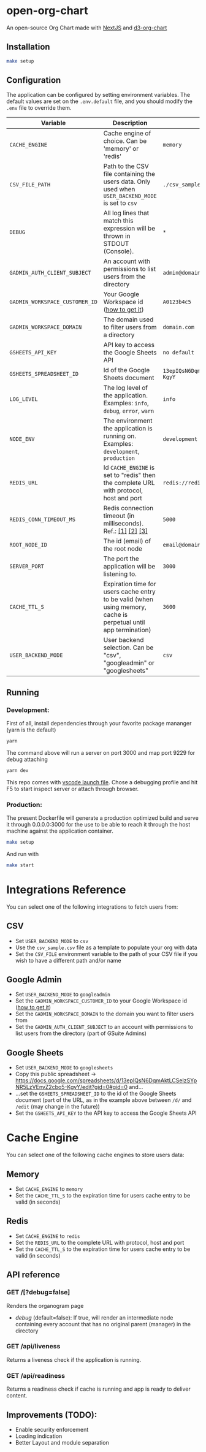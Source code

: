 # open-org-chart

An open-source Org Chart made with [NextJS](https://nextjs.org/) and [d3-org-chart](https://www.npmjs.com/package/d3-org-chart)

## Installation

```sh
make setup
```

## Configuration

The application can be configured by setting environment variables. The default values are set on the `.env.default` file, and you should modify the `.env` file to override them.

| Variable                       | Description                                                                                                     | Default Value                                  |
| ------------------------------ | --------------------------------------------------------------------------------------------------------------- | ---------------------------------------------- |
| `CACHE_ENGINE`                 | Cache engine of choice. Can be 'memory' or 'redis'                                                              | `memory`                                       |
| `CSV_FILE_PATH`                | Path to the CSV file containing the users data. Only used when `USER_BACKEND_MODE` is set to `csv`              | `./csv_sample.csv`                             |
| `DEBUG`                        | All log lines that match this expression will be thrown in STDOUT (Console).                                    | `*`                                            |
| `GADMIN_AUTH_CLIENT_SUBJECT`   | An account with permissions to list users from the directory                                                    | `admin@domain.com`                             |
| `GADMIN_WORKSPACE_CUSTOMER_ID` | Your Google Workspace id ([how to get it](https://support.google.com/a/answer/10070793))                        | `A0123b4c5`                                    |
| `GADMIN_WORKSPACE_DOMAIN`      | The domain used to filter users from a directory                                                                | `domain.com`                                   |
| `GSHEETS_API_KEY`              | API key to access the Google Sheets API                                                                         | `no default`                                   |
| `GSHEETS_SPREADSHEET_ID`       | Id of the Google Sheets document                                                                                | `13epIQsN6DqmAktLCSeIzSYpNR5LzVEnvZ2cbo5-KgyY` |
| `LOG_LEVEL`                    | The log level of the application. Examples: `info`, `debug`, `error`, `warn`                                    | `info`                                         |
| `NODE_ENV`                     | The environment the application is running on. Examples: `development`, `production`                            | `development`                                  |
| `REDIS_URL`                    | Id `CACHE_ENGINE` is set to "redis" then the complete URL with protocol, host and port                          | `redis://redis:6379`                           |
| `REDIS_CONN_TIMEOUT_MS`        | Redis connection timeout (in milliseconds). Ref.: [[1]](https://github.com/redis/node-redis/blob/redis%404.6.7/docs/client-configuration.md) [[2]](https://github.com/redis/node-redis/blob/redis%404.6.7/packages/client/lib/client/socket.ts#L12) [[3]](https://github.com/redis/node-redis/blob/redis%404.6.7/packages/client/lib/client/socket.ts#L56) | `5000`                           |
| `ROOT_NODE_ID`                 | The id (email) of the root node                                                                                 | `email@domain.com`                             |
| `SERVER_PORT`                  | The port the application will be listening to.                                                                  | `3000`                                         |
| `CACHE_TTL_S`                  | Expiration time for users cache entry to be valid (when using memory, cache is perpetual until app termination) | `3600`                                         |
| `USER_BACKEND_MODE`            | User backend selection. Can be "csv", "googleadmin" or "googlesheets"                                           | `csv`                                          |

## Running

### Development:

First of all, install dependencies through your favorite package mananger (yarn is the default)

```sh
yarn
```

The command above will run a server on port 3000 and map port 9229 for debug attaching

```sh
yarn dev
```

This repo comes with [vscode launch file](.vscode/launch.json). Chose a debugging profile and hit F5 to start inspect server or attach through browser.

### Production:

The present Dockerfile will generate a production optimized build and serve it through 0.0.0.0:3000 for
the use to be able to reach it through the host machine against the application container.

```sh
make setup
```

And run with

```sh
make start
```

# Integrations Reference

You can select one of the following integrations to fetch users from:

## CSV

- Set `USER_BACKEND_MODE` to `csv`
- Use the `csv_sample.csv` file as a template to populate your org with data
- Set the `CSV_FILE` environment variable to the path of your CSV file if you wish to have a different path and/or name

## Google Admin

- Set `USER_BACKEND_MODE` to `googleadmin`
- Set the `GADMIN_WORKSPACE_CUSTOMER_ID` to your Google Workspace id ([how to get it](https://support.google.com/a/answer/10070793))
- Set the `GADMIN_WORKSPACE_DOMAIN` to the domain you want to filter users from
- Set the `GADMIN_AUTH_CLIENT_SUBJECT` to an account with permissions to list users from the directory (part of GSuite Admins)

## Google Sheets

- Set `USER_BACKEND_MODE` to `googlesheets`
- Copy this public spreadsheet -> https://docs.google.com/spreadsheets/d/13epIQsN6DqmAktLCSeIzSYpNR5LzVEnvZ2cbo5-KgyY/edit?gid=0#gid=0 and...
- ...set the `GSHEETS_SPREADSHEET_ID` to the id of the Google Sheets document (part of the URL, as in the example above between `/d/` and `/edit` (may change in the future))
- Set the `GSHEETS_API_KEY` to the API key to access the Google Sheets API

# Cache Engine

You can select one of the following cache engines to store users data:

## Memory

- Set `CACHE_ENGINE` to `memory`
- Set the `CACHE_TTL_S` to the expiration time for users cache entry to be valid (in seconds)

## Redis

- Set `CACHE_ENGINE` to `redis`
- Set the `REDIS_URL` to the complete URL with protocol, host and port
- Set the `CACHE_TTL_S` to the expiration time for users cache entry to be valid (in seconds)

## API reference

### GET /[?debug=false]

Renders the organogram page

- _debug_ (default=false): If true, will render an intermediate node containing every account that has no original parent (manager) in the directory

### GET /api/liveness

Returns a liveness check if the application is running.

### GET /api/readiness

Returns a readiness check if cache is running and app is ready to deliver content.

## Improvements (TODO):

- Enable security enforcement
- Loading indication
- Better Layout and module separation
